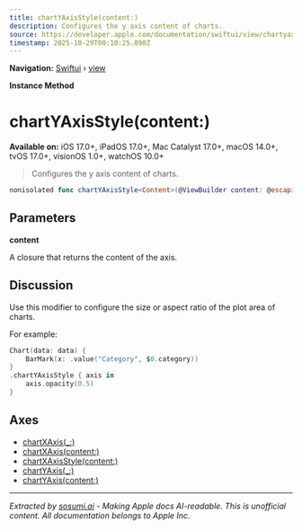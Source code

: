 ```yaml
---
title: chartYAxisStyle(content:)
description: Configures the y axis content of charts.
source: https://developer.apple.com/documentation/swiftui/view/chartyaxisstyle(content:)
timestamp: 2025-10-29T00:10:25.898Z
---
```


**Navigation:** [Swiftui](/documentation/swiftui) › [view](/documentation/swiftui/view)

**Instance Method**

# chartYAxisStyle(content:)

**Available on:** iOS 17.0+, iPadOS 17.0+, Mac Catalyst 17.0+, macOS 14.0+, tvOS 17.0+, visionOS 1.0+, watchOS 10.0+

> Configures the y axis content of charts.

```swift
nonisolated func chartYAxisStyle<Content>(@ViewBuilder content: @escaping (ChartAxisContent) -> Content) -> some View where Content : View
```

## Parameters

**content**

A closure that returns the content of the axis.



## Discussion

Use this modifier to configure the size or aspect ratio of the plot area of charts.

For example:

```swift
Chart(data: data) {
    BarMark(x: .value("Category", $0.category))
}
.chartYAxisStyle { axis in
    axis.opacity(0.5)
}
```

## Axes

- [chartXAxis(_:)](/documentation/swiftui/view/chartxaxis(_:))
- [chartXAxis(content:)](/documentation/swiftui/view/chartxaxis(content:))
- [chartXAxisStyle(content:)](/documentation/swiftui/view/chartxaxisstyle(content:))
- [chartYAxis(_:)](/documentation/swiftui/view/chartyaxis(_:))
- [chartYAxis(content:)](/documentation/swiftui/view/chartyaxis(content:))

---

*Extracted by [sosumi.ai](https://sosumi.ai) - Making Apple docs AI-readable.*
*This is unofficial content. All documentation belongs to Apple Inc.*
